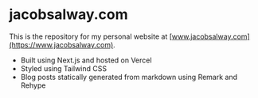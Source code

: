 # jacobsalway.com

This is the repository for my personal website at [www.jacobsalway.com](https://www.jacobsalway.com).

* Built using Next.js and hosted on Vercel
* Styled using Tailwind CSS
* Blog posts statically generated from markdown using Remark and Rehype

